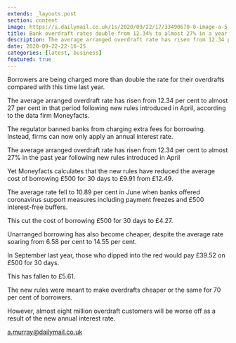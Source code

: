 ```yaml
---
extends: _layouts.post
section: content
image: https://i.dailymail.co.uk/1s/2020/09/22/17/33490670-0-image-a-5_1600792824454.jpg 
title: Bank overdraft rates double from 12.34% to almost 27% in a year 
description: The average arranged overdraft rate has risen from 12.34 per cent to almost 27 per cent in that period following new rules introduced in April, according to the data firm Moneyfacts. 
date: 2020-09-22-22-16-25 
categories: [latest, business] 
featured: true 
--- 
```

Borrowers are being charged more than double the rate for their overdrafts compared with this time last year.

The average arranged overdraft rate has risen from 12.34 per cent to almost 27 per cent in that period following new rules introduced in April, according to the data firm Moneyfacts.

The regulator banned banks from charging extra fees for borrowing. Instead, firms can now only apply an annual interest rate.

The average arranged overdraft rate has risen from 12.34 per cent to almost 27% in the past year following new rules introduced in April

Yet Moneyfacts calculates that the new rules have reduced the average cost of borrowing £500 for 30 days to £9.91 from £12.49.

The average rate fell to 10.89 per cent in June when banks offered coronavirus support measures including payment freezes and £500 interest-free buffers. 

This cut the cost of borrowing £500 for 30 days to £4.27.

Unarranged borrowing has also become cheaper, despite the average rate soaring from 6.58 per cent to 14.55 per cent.

In September last year, those who dipped into the red would pay £39.52 on £500 for 30 days. 

This has fallen to £5.61.

The new rules were meant to make overdrafts cheaper or the same for 70 per cent of borrowers. 

However, almost eight million overdraft customers will be worse off as a result of the new annual interest rate.

a.murray@dailymail.co.uk

